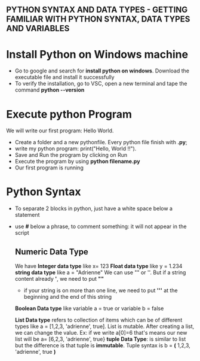 
  ## PYTHON SYNTAX AND DATA TYPES - GETTING FAMILIAR WITH PYTHON SYNTAX, DATA TYPES AND VARIABLES

# Install Python on Windows machine
- Go to google and search for **install python on windows**. Download the executable file and install it successfully
- To verify the installation, go to VSC, open a new terminal and tape the command **python --version**

# Execute python Program

  We will write our first program: Hello World.
  - Create a folder and a new pythonfile. Every python file finish with **.py**;
  - write my python program: print("Hello, World !!"). 
  - Save and Run the program by clicking on Run
  - Execute the program by using **python filename.py**
  - Our first program is running

# Python Syntax
- To separate 2 blocks in python, just have a white space below a statement
- use **#** below a phrase, to comment something: it will not appear in the script

  ## Numeric Data Type
  We have
  **Integer data type** like x= 123
  **Float data type** like y = 1.234
  **string data type** like a = "Adrienne"
  We can use "" or ''. But if a string content already **'**, we need to put **""**
  - if your string is on more than one line, we need to put **'''** at the beginning and the end of this string
    
  **Boolean Data type** like variable a = true   or  variable b = false

  **List Data type** refers to collection of items which can be of different types like   a = [1,2,3, 'adrienne', true]. List is mutable. After creating a list, we can change the value. Ex: if we write a[0]=6   that's means our new list will be  a= [6,2,3, 'adrienne', true}
  **tuple Data Type**: is similar to list but the difference is that tuple is **immutable**. Tuple syntax is b = **(** 1,2,3, 'adrienne', true **)**
  


  



